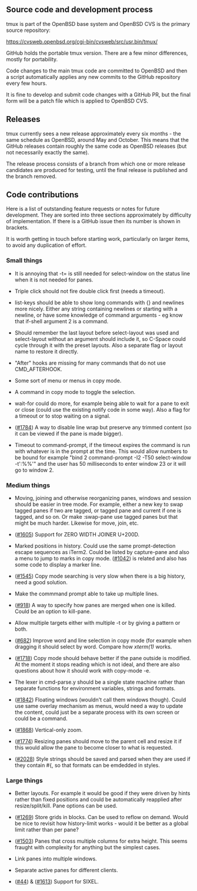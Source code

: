 ## Source code and development process

tmux is part of the OpenBSD base system and OpenBSD CVS is the primary source
repository:

https://cvsweb.openbsd.org/cgi-bin/cvsweb/src/usr.bin/tmux/

GitHub holds the portable tmux version. There are a few minor differences,
mostly for portability.

Code changes to the main tmux code are committed to OpenBSD and then a script
automatically applies any new commits to the GitHub repository every few hours.

It is fine to develop and submit code changes with a GitHub PR, but the final
form will be a patch file which is applied to OpenBSD CVS.

## Releases

tmux currently sees a new release approximately every six months - the same
schedule as OpenBSD, around May and October. This means that the GitHub
releases contain roughly the same code as OpenBSD releases (but not necessarily
exactly the same).

The release process consists of a branch from which one or more release
candidates are produced for testing, until the final release is published and
the branch removed.

## Code contributions

Here is a list of outstanding feature requests or notes for future
development. They are sorted into three sections approximately by difficulty of
implementation. If there is a GitHub issue then its number is shown in
brackets.

It is worth getting in touch before starting work, particularly on larger
items, to avoid any duplication of effort.

### Small things

- It is annoying that -t= is still needed for select-window on the status line
  when it is not needed for panes.

- Triple click should not fire double click first (needs a timeout).

- list-keys should be able to show long commands with {} and newlines more
  nicely. Either any string containing newlines or starting with a newline, or
  have some knowledge of command arguments - eg know that if-shell argument 2
  is a command.

- Should remember the last layout before select-layout was used and
  select-layout without an argument should include it, so C-Space could cycle
  through it with the preset layouts. Also a separate flag or layout name to
  restore it directly.

- "After" hooks are missing for many commands that do not use CMD_AFTERHOOK.

- Some sort of menu or menus in copy mode.

- A command in copy mode to toggle the selection.

- wait-for could do more, for example being able to wait for a pane to exit or
  close (could use the existing notify code in some way). Also a flag for a
  timeout or to stop waiting on a signal.

- ([#1784](https://github.com/tmux/tmux/issues/1784)) A way to disable line
  wrap but preserve any trimmed content (so it can be viewed if the pane is
  made bigger).

- Timeout to command-prompt, if the timeout expires the command is run with
  whatever is in the prompt at the time. This would allow numbers to be bound
  for example "bind 2 command-prompt -I2 -T50 select-window -t':%%'" and the
  user has 50 milliseconds to enter window 23 or it will go to window 2.

### Medium things

- Moving, joining and otherwise reorganizing panes, windows and session should
  be easier in tree mode. For example, either a new key to swap tagged panes if
  two are tagged, or tagged pane and current if one is tagged, and so on. Or
  make :swap-pane use tagged panes but that might be much harder. Likewise for
  move, join, etc.

- ([#1605](https://github.com/tmux/tmux/issues/1605)) Support for ZERO WIDTH
  JOINER U+200D.

- Marked positions in history. Could use the same prompt-detection escape
  sequences as iTerm2. Could be listed by capture-pane and also a menu to jump
  to marks in copy mode. ([#1042](https://github.com/tmux/tmux/issues/1042)) is
  related and also has some code to display a marker line.

- ([#1545](https://github.com/tmux/tmux/issues/1545)) Copy mode searching is
  very slow when there is a big history, need a good solution.

- Make the commmand prompt able to take up multiple lines.

- ([#918](https://github.com/tmux/tmux/issues/918)) A way to specify how panes
  are merged when one is killed. Could be an option to kill-pane.

- Allow multiple targets either with multiple -t or by giving a pattern or both.

- ([#682](https://github.com/tmux/tmux/issues/682)) Improve word and line
  selection in copy mode (for example when dragging it should select by
  word. Compare how *xterm(1)* works.

- ([#1718](https://github.com/tmux/tmux/issues/1718)) Copy mode should behave
  better if the pane outside is modified. At the moment it stops reading which
  is not ideal, and there are also questions about how it should work with
  copy-mode -e.

- The lexer in cmd-parse.y should be a single state machine rather than separate
  functions for environment variables, strings and formats.

- ([#1842](https://github.com/tmux/tmux/issues/1842)) Floating windows
  (wouldn't call them windows though). Could use same overlay mechanism as
  menus, would need a way to update the content, could just be a separate
  process with its own screen or could be a command.

- ([#1868](https://github.com/tmux/tmux/issues/1868)) Vertical-only zoom.

- ([#1774](https://github.com/tmux/tmux/issues/1774)) Resizing panes should
  move to the parent cell and resize it if this would allow the pane to
  become closer to what is requested.

- ([#2028](https://github.com/tmux/tmux/issues/2028)) Style strings should be
  saved and parsed when they are used if they contain #{, so that formats can
  be emdedded in styles.

### Large things

- Better layouts. For example it would be good if they were driven by hints
  rather than fixed positions and could be automatically reapplied after
  resize/split/kill. Pane options can be used.

- ([#1269](https://github.com/tmux/tmux/issues/1269)) Store grids in
  blocks. Can be used to reflow on demand. Would be nice to revisit how
  history-limit works - would it be better as a global limit rather than per
  pane?

- ([#1503](https://github.com/tmux/tmux/issues/1503)) Panes that cross multiple
  columns for extra height. This seems fraught with complexity for anything but
  the simplest cases.

- Link panes into multiple windows.

- Separate active panes for different clients.

- ([#44](https://github.com/tmux/tmux/issues/44)) &
  ([#1613](https://github.com/tmux/tmux/issues/1613)) Support for SIXEL.
